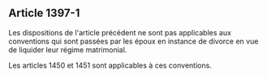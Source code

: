 Article 1397-1
----
Les dispositions de l'article précédent ne sont pas applicables aux conventions
qui sont passées par les époux en instance de divorce en vue de liquider leur
régime matrimonial.

Les articles 1450 et 1451 sont applicables à ces conventions.
